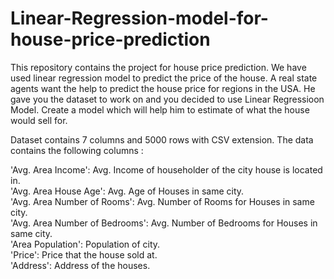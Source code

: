 # Linear-Regression-model-for-house-price-prediction
This repository contains the project for house price prediction. We have used linear regression model to predict the price of the house.
A real state agents want the help to predict the house price for regions in the USA. He gave you the dataset to work on and you decided to use Linear Regressioon Model. Create a model which will help him to estimate of what the house would sell for.

Dataset contains 7 columns and 5000 rows with CSV extension. The data contains the following columns :

'Avg. Area Income': Avg. Income of householder of the city house is located in.<br>
'Avg. Area House Age': Avg. Age of Houses in same city.<br>
'Avg. Area Number of Rooms': Avg. Number of Rooms for Houses in same city.<br>
'Avg. Area Number of Bedrooms': Avg. Number of Bedrooms for Houses in same city.<br>
'Area Population': Population of city.<br>
'Price': Price that the house sold at.<br>
'Address': Address of the houses.
